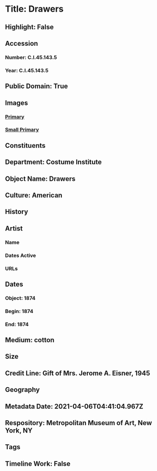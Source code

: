 # Title: Drawers
## Highlight: False
## Accession
### Number: C.I.45.143.5
### Year: C.I.45.143.5
## Public Domain: True
## Images
### [Primary](https://images.metmuseum.org/CRDImages/ci/original/CI45.143.5_F.jpg)
### [Small Primary](https://images.metmuseum.org/CRDImages/ci/web-large/CI45.143.5_F.jpg)
## Constituents
## Department: Costume Institute
## Object Name: Drawers
## Culture: American
## History
## Artist
### Name
### Dates Active
### URLs
## Dates
### Object: 1874
### Begin: 1874
### End: 1874
## Medium: cotton
## Size
## Credit Line: Gift of Mrs. Jerome A. Eisner, 1945
## Geography
## Metadata Date: 2021-04-06T04:41:04.967Z
## Respository: Metropolitan Museum of Art, New York, NY
## Tags
## Timeline Work: False